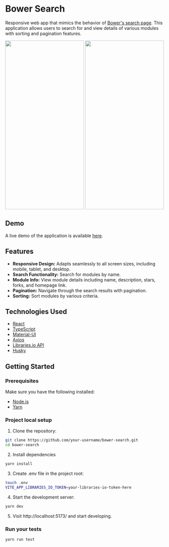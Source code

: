 # Bower Search

Responsive web app that mimics the behavior of [Bower's search page](https://bower.io/search/). 
This application allows users to search for and view details of various modules with sorting and pagination features.
<p>
  <img src="https://github.com/user-attachments/assets/523cb661-cb73-4d4c-9989-ee3cc2eb7f52" width="250px" height="535px" />
  <img src="https://github.com/user-attachments/assets/10c6b1c1-230b-48d8-ba77-2419c5500c96" width="250px" height="535px" />
</p>

## Demo

A live demo of the application is available [here](https://bower-search-d3dca7deb9a5.herokuapp.com/).

## Features

- **Responsive Design:** Adapts seamlessly to all screen sizes, including mobile, tablet, and desktop.
- **Search Functionality:** Search for modules by name.
- **Module Info:** View module details including name, description, stars, forks, and homepage link.
- **Pagination:** Navigate through the search results with pagination.
- **Sorting:** Sort modules by various criteria.

## Technologies Used

- [React](https://reactjs.org/)
- [TypeScript](https://www.typescriptlang.org/)
- [Material-UI](https://mui.com/)
- [Axios](https://axios-http.com/)
- [Libraries.io API](https://libraries.io/api)
- [Husky](https://typicode.github.io/husky/)

## Getting Started

### Prerequisites

Make sure you have the following installed:

- [Node.js](https://nodejs.org/en/download/)
- [Yarn](https://yarnpkg.com/getting-started/install)

### Project local setup

1. Clone the repository:
```bash
git clone https://github.com/your-username/bower-search.git
cd bower-search
   ```

2. Install dependencies
  ```bash
  yarn install
```

3. Create .env file in the project root:
  ```bash
  touch .env
  VITE_APP_LIBRARIES_IO_TOKEN=your-libraries-io-token-here
  ```

4. Start the development server:

```bash
yarn dev
```

5. Visit http://localhost:5173/ and start developing.

### Run your tests

```
yarn run test
```
